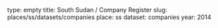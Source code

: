 type: empty
title: South Sudan / Company Register
slug: places/ss/datasets/companies
place: ss
dataset: companies
year: 2014
